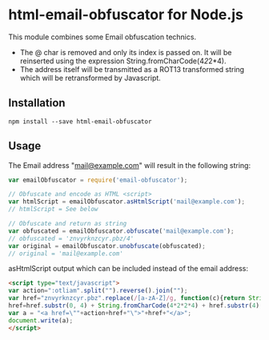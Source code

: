 html-email-obfuscator for Node.js
============================

This module combines some Email obfuscation technics.

 * The @ char is removed and only its index is passed on. It will be reinserted using the expression String.fromCharCode(4*2*2*4).
 * The address itself will be transmitted as a ROT13 transformed string which will be retransformed by Javascript.


Installation
------------

```
npm install --save html-email-obfuscator
```


Usage
-----

The Email address "mail@example.com" will result in the following string:

```js
var emailObfuscator = require('email-obfuscator');

// Obfuscate and encode as HTML <script>
var htmlScript = emailObfuscator.asHtmlScript('mail@example.com');
// htmlScript = See below

// Obfuscate and return as string
var obfuscated = emailObfuscator.obfuscate('mail@example.com');
// obfuscated = 'znvyrknzcyr.pbz/4'
var original = emailObfuscator.unobfuscate(obfuscated);
// original = 'mail@example.com'
```

asHtmlScript output which can be included instead of the email address:

```html
<script type="text/javascript">
var action=":otliam".split("").reverse().join("");
var href="znvyrknzcyr.pbz".replace(/[a-zA-Z]/g, function(c){return String.fromCharCode((c<="Z"?90:122)>=(c=c.charCodeAt(0)+13)?c:c-26);});
href=href.substr(0, 4) + String.fromCharCode(4*2*2*4) + href.substr(4);
var a = "<a href=\""+action+href+"\">"+href+"</a>";
document.write(a);
</script>
```
